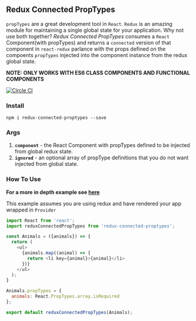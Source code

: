 ## Redux Connected PropTypes

`propTypes` are a great development tool in `React`. `Redux` is an amazing module for maintaining a single global state for your application. Why not use both together? *Redux Connected PropTypes* consumes a `React` Component(with propTypes) and returns a `connected` version of that component in `react-redux` parlance with the props defined on the compoents `propTypes` injected into the component instance from the redux global state.

**NOTE: ONLY WORKS WITH ES6 CLASS COMPONENTS AND FUNCTIONAL COMPONENTS**

[![Circle CI](https://circleci.com/gh/conorhastings/redux-connected-proptypes.svg?style=svg)](https://circleci.com/gh/conorhastings/redux-connected-proptypes)

### Install

`npm i redux-connected-proptypes --save`

### Args
1. **`component`** - the React Component with propTypes defined to be injected from global redux state.
2. **`ignored`** - an optional array of propType definitions that you do not want injected from global state. 

### How To Use
**For a more in depth example see <a href="https://github.com/conorhastings/redux-proptypes-connect">here</a>**

This example assumes you are using redux and have rendered your app wrapped in `Provider`

```js
import React from 'react';
import reduxConnectedPropTypes from 'redux-connected-proptypes';

const Animals = ({animals}) => {
  return (
    <ul>
      {animals.map((animal) => {
        return <li key={animal}>{animal}</li>
      })}
    </ul>
  );
}

Animals.propTypes = {
  animals: React.PropTypes.array.isRequired
};

export default reduxConnectedPropTypes(Animals);
```

